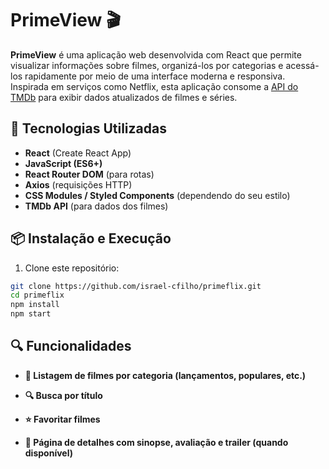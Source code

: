 # PrimeView 🎬

**PrimeView** é uma aplicação web desenvolvida com React que permite visualizar informações sobre filmes, organizá-los por categorias e acessá-los rapidamente por meio de uma interface moderna e responsiva. Inspirada em serviços como Netflix, esta aplicação consome a [API do TMDb](https://www.themoviedb.org/documentation/api) para exibir dados atualizados de filmes e séries.

## 🚀 Tecnologias Utilizadas

- **React** (Create React App)
- **JavaScript (ES6+)**
- **React Router DOM** (para rotas)
- **Axios** (requisições HTTP)
- **CSS Modules / Styled Components** (dependendo do seu estilo)
- **TMDb API** (para dados dos filmes)

## 📦 Instalação e Execução

1. Clone este repositório:

```bash
git clone https://github.com/israel-cfilho/primeflix.git
cd primeflix
npm install
npm start
````

## 🔍 Funcionalidades

- **🎥 Listagem de filmes por categoria (lançamentos, populares, etc.)**

- **🔍 Busca por título**

- **⭐ Favoritar filmes**

- **📄 Página de detalhes com sinopse, avaliação e trailer (quando disponível)**
